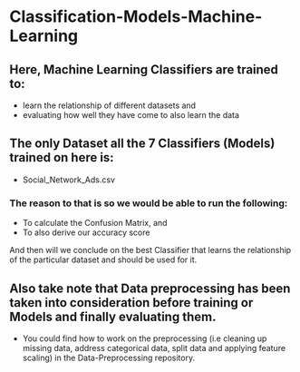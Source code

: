 # Classification-Models-Machine-Learning

## Here, Machine Learning Classifiers are trained to:

- learn the relationship of different datasets and 
- evaluating how well they have come to also learn the data

## The only Dataset all the 7 Classifiers (Models) trained on here is:

- Social_Network_Ads.csv

### The reason to that is so we would be able to run the following:

- To calculate the Confusion Matrix, and
- To also derive our accuracy score

And then will we conclude on the best Classifier that learns the relationship of the particular dataset and should be used for it.

## Also take note that Data preprocessing has been taken into consideration before training or Models and finally evaluating them.

- You could find how to work on the preprocessing (i.e cleaning up missing data, address categorical data, split data and applying feature scaling) in the Data-Preprocessing repository.
